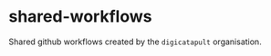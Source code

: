 # shared-workflows

Shared github workflows created by the `digicatapult` organisation.

<!-- TODO: document workflows contained within this repo -->
